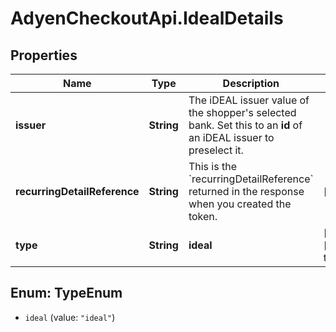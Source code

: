 # AdyenCheckoutApi.IdealDetails

## Properties

Name | Type | Description | Notes
------------ | ------------- | ------------- | -------------
**issuer** | **String** | The iDEAL issuer value of the shopper&#39;s selected bank. Set this to an **id** of an iDEAL issuer to preselect it. | 
**recurringDetailReference** | **String** | This is the &#x60;recurringDetailReference&#x60; returned in the response when you created the token. | [optional] 
**type** | **String** | **ideal** | [optional] [default to &#39;ideal&#39;]



## Enum: TypeEnum


* `ideal` (value: `"ideal"`)




